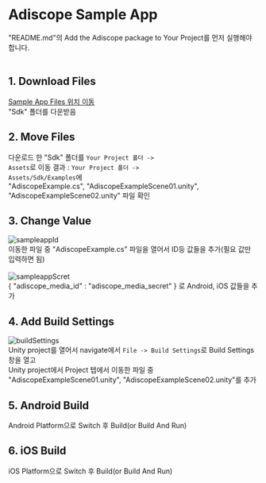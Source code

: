 # Adiscope Sample App
"README.md"의 Add the Adiscope package to Your Project를 먼저 실행해야 합니다.
<br/><br/>

## 1. Download Files
[Sample App Files 위치 이동](https://github.com/adiscope/adiscope-unity-package-manager/tree/main/Samples)<br/>
"Sdk" 폴더를 다운받음
<br/>

## 2. Move Files
다운로드 한 "Sdk" 폴더를 <code>Your Project 폴더 -> Assets</code>로 이동
결과 : <code>Your Project 폴더 -> Assets/Sdk/Examples</code>에<br/>
"AdiscopeExample.cs", "AdiscopeExampleScene01.unity", "AdiscopeExampleScene02.unity" 파일 확인
<br/>

## 3. Change Value
![sampleappId](https://github.com/adiscope/Adiscope-Unity-UPM/assets/60415962/3ae6dbf5-feea-4db3-b02e-5cb5e6285dc2)<br/>
이동한 파일 중 "AdiscopeExample.cs" 파일을 열어서 ID등 값들을 추가(필요 값만 입력하면 됨)<br/><br/>
![sampleappScret](https://github.com/adiscope/Adiscope-Unity-UPM/assets/60415962/e7623a6f-5d8b-4aa7-872b-470d9f570853)<br/>
{ "adiscope_media_id" : "adiscope_media_secret" } 로 Android, iOS 값들을 추가
<br/>

## 4. Add Build Settings
![buildSettings](https://github.com/adiscope/Adiscope-Unity-UPM/assets/60415962/65da7df5-5b4c-44a9-bc66-56d5b4203e13)<br/>
Unity project를 열어서 navigate에서 <code>File -> Build Settings</code>로 Build Settings창을 열고<br/>
Unity project에서 Project 텝에서 이동한 파일 중 "AdiscopeExampleScene01.unity", "AdiscopeExampleScene02.unity"를 추가
<br/>

## 5. Android Build
Android Platform으로 Switch 후 Build(or Build And Run)
<br/>

## 6. iOS Build
iOS Platform으로 Switch 후 Build(or Build And Run)
<br/>
